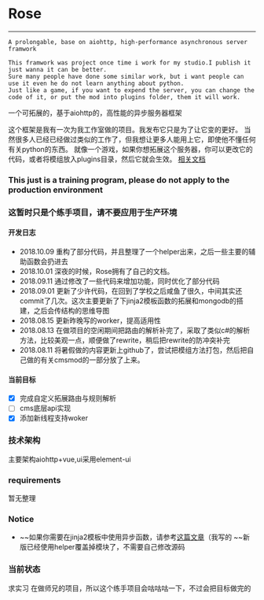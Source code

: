 # Rose


---

    A prolongable, base on aiohttp, high-performance asynchronous server framwork

    This framwork was project once time i work for my studio.I publish it just wanna it can be better.
    Sure many people have done some similar work, but i want people can use it even he do not learn anything about python.
    Just like a game, if you want to expend the server, you can change the code of it, or put the mod into plugins folder, them it will work.

一个可拓展的，基于aiohttp的，高性能的异步服务器框架

这个框架是我有一次为我工作室做的项目。我发布它只是为了让它变的更好。
当然很多人已经已经做过类似的工作了，但我想让更多人能用上它，即使他不懂任何有关python的东西。
就像一个游戏，如果你想拓展这个服务器，你可以更改它的代码，或者将模组放入plugins目录，然后它就会生效。
[相关文档](https://www.showdoc.cc/167947744523387)

### **This just is a training program, please do not apply to the production environment**
### **这暂时只是个练手项目，请不要应用于生产环境**

#### 开发日志

 - 2018.10.09 重构了部分代码，并且整理了一个helper出来，之后一些主要的辅助函数会扔进去
 - 2018.10.01 深夜的时候，Rose拥有了自己的文档。
 - 2018.09.11 通过修改了一些代码来增加功能，同时优化了部分代码
 - 2018.09.01 更新了少许代码，在回到了学校之后咸鱼了很久，中间其实还commit了几次。这次主要更新了下jinja2模板函数的拓展和mongodb的搭建，之后会传结构的思维导图
 - 2018.08.15 更新昨晚写的worker，提高适用性
 - 2018.08.13 在做项目的空闲期间把路由的解析补完了，采取了类似c#的解析方法，比较美观一点，顺便做了rewrite，稍后把rewrite的防冲突补完
 - 2018.08.11 将暑假做的内容更新上github了，尝试把模组方法打包，然后把自己做的有关cmsmod的一部分放了上来。

#### 当前目标

- [x] 完成自定义拓展路由与规则解析
- [ ] cms底层api实现
- [x] 添加新线程支持woker

### 技术架构

主要架构aiohttp+vue,ui采用element-ui

### requirements

暂无整理

### Notice

 - ~~如果你需要在jinja2模板中使用异步函数，请参考[这篇文章](https://www.zybuluo.com/zxc854560673/note/1276920)（我写的 ~~新版已经使用helper覆盖掉模块了，不需要自己修改源码

### 当前状态
求实习
在做师兄的项目，所以这个练手项目会咕咕咕一下，不过会把目标做完的
